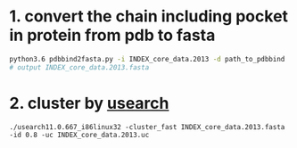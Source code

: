 # 1. convert the chain including pocket in protein from pdb to fasta
```bash
python3.6 pdbbind2fasta.py -i INDEX_core_data.2013 -d path_to_pdbbind
# output INDEX_core_data.2013.fasta 
```
# 2. cluster by [usearch](https://www.drive5.com/usearch/manual/cmd_cluster_fast.html)

```
./usearch11.0.667_i86linux32 -cluster_fast INDEX_core_data.2013.fasta -id 0.8 -uc INDEX_core_data.2013.uc
```
